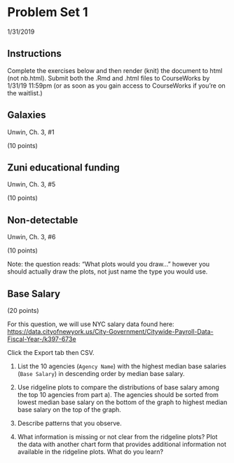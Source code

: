 Problem Set 1
================
<add your name here>
1/31/2019

## Instructions

Complete the exercises below and then render (knit) the document to html
(not nb.html). Submit both the .Rmd and .html files to CourseWorks by
1/31/19 11:59pm (or as soon as you gain access to CourseWorks if you’re
on the waitlist.)

## Galaxies

Unwin, Ch. 3, \#1

(10 points)

## Zuni educational funding

Unwin, Ch. 3, \#5

(10 points)

## Non-detectable

Unwin, Ch. 3, \#6

(10 points)

Note: the question reads: “What plots would you draw…” however you
should actually draw the plots, not just name the type you would use.

## Base Salary

(20 points)

For this question, we will use NYC salary data found here:
<https://data.cityofnewyork.us/City-Government/Citywide-Payroll-Data-Fiscal-Year-/k397-673e>

Click the Export tab then CSV.

1.  List the 10 agencies (`Agency Name`) with the highest median base
    salaries (`Base Salary`) in descending order by median base salary.

2.  Use ridgeline plots to compare the distributions of base salary
    among the top 10 agencies from part a). The agencies should be
    sorted from lowest median base salary on the bottom of the graph to
    highest median base salary on the top of the graph.

3.  Describe patterns that you observe.

4.  What information is missing or not clear from the ridgeline plots?
    Plot the data with another chart form that provides additional
    information not available in the ridgeline plots. What do you learn?
